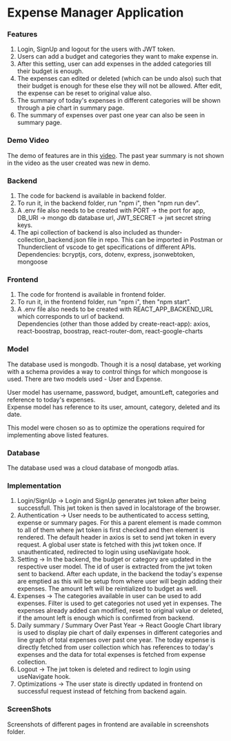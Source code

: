 # Expense Manager Application

### Features
1. Login, SignUp and logout for the users with JWT token.
2. Users can add a budget and categories they want to make expense in.
3. After this setting, user can add expenses in the added categories till their budget is enough.
4. The expenses can edited or deleted (which can be undo also) such that their budget is enough for these else they will not be allowed. After edit, the expense can be reset to original value also.
5. The summary of today's expenses in different categories will be shown through a pie chart in summary page.
6. The summary of expenses over past one year can also be seen in summary page.

### Demo Video
The demo of features are in this [video](https://drive.google.com/file/d/1ITX7ESNL-y1iZ-vtGSvEqbtUfCB9yjSX/view?usp=sharing). The past year summary is not shown in the video as the user created was new in demo.

### Backend
1. The code for backend is available in backend folder.
2. To run it, in the backend folder, run "npm i", then "npm run dev".
3. A .env file also needs to be created with PORT -> the port for app, DB_URI -> mongo db database url, JWT_SECRET -> jwt secret string keys.
4. The api collection of backend is also included as thunder-collection_backend.json file in repo. This can be imported in Postman or Thunderclient of vscode to get specifications of different APIs.
<br> Dependencies: bcryptjs, cors, dotenv, express, jsonwebtoken, mongoose

### Frontend
1. The code for frontend is available in frontend folder.
2. To run it, in the frontend folder, run "npm i", then "npm start".
3. A .env file also needs to be created with REACT_APP_BACKEND_URL which corresponds to url of backend.
<br> Dependencies (other than those added by create-react-app): axios, react-boostrap, boostrap, react-router-dom, react-google-charts 

### Model
The database used is mongodb. Though it is a nosql database, yet working with a schema provides a way to control things for which mongoose is used.
There are two models used - User and Expense.

User model has username, password, budget, amountLeft, categories and reference to today's expenses. <br>
Expense model has reference to its user, amount, category, deleted and its date.

This model were chosen so as to optimize the operations required for implementing above listed features.

### Database
The database used was a cloud database of mongodb atlas.

### Implementation
1. Login/SignUp -> Login and SignUp generates jwt token after being successfull. This jwt token is then saved in localstorage of the browser.
2. Authentication -> User needs to be authenticated to access setting, expense or summary pages. For this a parent element is made common to all of them where jwt token is first checked and then element is rendered. The default header in axios is set to send jwt token in every request. A global user state is fetched with this jwt token once. If unauthenticated, redirected to login using useNavigate hook.
3. Setting -> In the backend, the budget or category are updated in the respective user model. The id of user is extracted from the jwt token sent to backend. After each update, in the backend the today's expense are emptied as this will be setup from where user will begin adding their expenses. 
The amount left will be reintialized to budget as well.
4. Expenses -> The categories available in user can be used to add expenses. Filter is used to get categories not used yet in expenses. The expenses already added can modified, reset to original value or deleted, if the amount left is enough which is confirmed from backend. 
5. Daily summary / Summary Over Past Year -> React Google Chart library is used to display pie chart of daily expenses in different categories and line graph of total expenses over past one year.
The today expense is directly fetched from user collection which has references to today's expenses and the data for total expenses is fetched from expense collection.
6. Logout -> The jwt token is deleted and redirect to login using useNavigate hook.
7. Optimizations -> The user state is directly updated in frontend on successful request instead of fetching from backend again.

### ScreenShots
Screenshots of different pages in frontend are available in screenshots folder.
